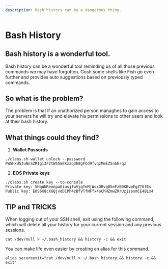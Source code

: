 ```yaml
---
description: Bash history can be a dangerous thing.
---
```


# Bash History

## Bash history is a wonderful tool.

Bash history can be a wonderful tool reminding us of all those previous commands  we may have forgotten. Gosh some shells like Fish go even further and provides auto suggestions based on previously typed commands.

## So what is the problem?

The problem is that if an unathorized person managhes to gain access to your servers he will try and elevate his permissions to other users and look at their bash history.

## What things could **they** find?

1. **Wallet Passords**

```text
./cleos.sh wallet unlock --password PW5Hxd53uNnSZR1g13F2tW55mEKzaq3h8gFCd9fvqzMmEZ5nbErqz
```

  2.  **EOS Private keys** 

```text
./cleos.sh create key --to-console 
Private key: 5HqWNReenpa6iusjfwVjqfeMjWoxDRvgB5eFzB9KBvmFgZT6fEs 
Public key: EOS6X8cXGQjvdD1Ph4zBfVTfNFfx4oChHZmwZRrUzjzexmCE4BLx4
```

## TIP and TRICKS

When logging out of your SSH shell, exit using the following command, which will delete all your history for your current session and any previous sessions. 

```text
cat /dev/null > ~/.bash_history && history -c && exit
```

You can make life even easier by creating an alias for this command.



```text
alias secureexit="cat /dev/null > ~/.bash_history && history -c && exit"
```

